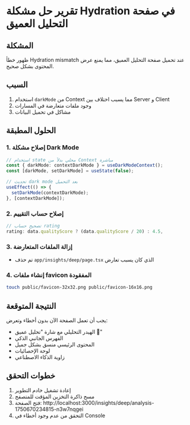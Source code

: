 # تقرير حل مشكلة Hydration في صفحة التحليل العميق

## المشكلة
ظهور خطأ Hydration mismatch عند تحميل صفحة التحليل العميق، مما يمنع عرض المحتوى بشكل صحيح.

## السبب
1. استخدام `darkMode` من Context مما يسبب اختلاف بين Server و Client
2. وجود ملفات متعارضة في المسارات
3. مشاكل في تحميل البيانات

## الحلول المطبقة

### 1. إصلاح مشكلة Dark Mode
```typescript
// استخدام state محلي بدلاً من Context مباشرة
const { darkMode: contextDarkMode } = useDarkModeContext();
const [darkMode, setDarkMode] = useState(false);

// تحديث dark mode بعد التحميل
useEffect(() => {
  setDarkMode(contextDarkMode);
}, [contextDarkMode]);
```

### 2. إصلاح حساب التقييم
```typescript
// تصحيح حساب rating
rating: data.qualityScore ? (data.qualityScore / 20) : 4.5,
```

### 3. إزالة الملفات المتعارضة
- تم حذف `app/insights/deep/page.tsx` الذي كان يسبب تعارض

### 4. إنشاء ملفات favicon المفقودة
```bash
touch public/favicon-32x32.png public/favicon-16x16.png
```

## النتيجة المتوقعة
يجب أن تعمل الصفحة الآن بدون أخطاء وتعرض:
- الهيدر التحليلي مع شارة "تحليل عميق 🧠"
- الفهرس الجانبي الذكي
- المحتوى الرئيسي منسق بشكل جميل
- لوحة الإحصائيات
- زاوية الذكاء الاصطناعي

## خطوات التحقق
1. إعادة تشغيل خادم التطوير
2. مسح ذاكرة التخزين المؤقت للمتصفح
3. فتح الصفحة: http://localhost:3000/insights/deep/analysis-1750670234815-n3w7nqgei
4. التحقق من عدم وجود أخطاء في Console 